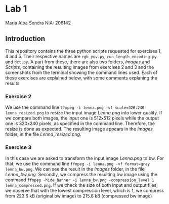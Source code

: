 # Lab 1
Maria Alba Sendra
NIA: 206142

## Introduction
This repository contains the three python scripts requested for exercises 1, 4 and 5. Their respective names are ```rgb_yuv.py```, ```run_length_encoding.py``` and ```dct.py```. A part from these, there are also two folders, _Images_ and _Scripts_, containing the resulting images from exercises 2 and 3 and the screenshots from the terminal showing the command lines used. Each of these exercises are explained below, with some comments explaning the results.

### Exercise 2
We use the command line ```ffmpeg -i lenna.png -vf scale=320:240 lenna_resized.png``` to resize the input image _Lenna.png_ into lower quality. If we compare both images, the input one is 512x512 pixels while the output one is 320x240 pixels, as specified in the command line. Therefore, the resize is done as expected. The resulting image appears in the _Images_ folder, in the file _Lenna_resized.png_.

### Exercise 3
In this case we are asked to transform the input image _Lenna.png_ to bw. For that, we use the command line ```ffmpeg -i lenna.png -vf format=gray lenna_bw.png```. We can see the result in the _Images_ folder, in the file _Lenna_bw.png_.
Secondly, we compress the resulting bw image using the command ```ffmpeg -hide_banner -i lenna_bw.png -compression_level 1 lenna_compressed.png```. If we check the size of both input and output files, we observe that with the lowest compression level, which is 1, we compress from 223.6 kB (original bw image) to 215.8 kB (compressed bw image)
